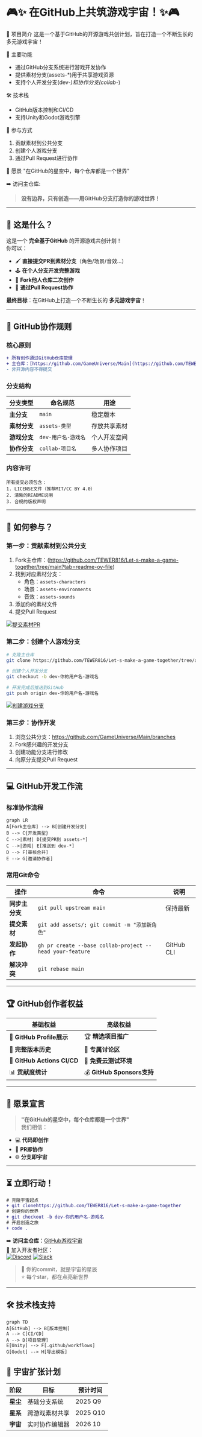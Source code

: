 # 🎮✨ 在GitHub上共筑游戏宇宙！✨🎮

🌟 项目简介
这是一个基于GitHub的开源游戏共创计划，旨在打造一个不断生长的多元游戏宇宙！

🚀 主要功能
- 通过GitHub分支系统进行游戏开发协作
- 提供素材分支(assets-*)用于共享游戏资源
- 支持个人开发分支(dev-*)和协作分支(collab-*)

🛠️ 技术栈
- GitHub版本控制和CI/CD
- 支持Unity和Godot游戏引擎

📜 参与方式
1. 贡献素材到公共分支
2. 创建个人游戏分支
3. 通过Pull Request进行协作

🌌 愿景
"在GitHub的星空中，每个仓库都是一个世界"

➡️ 访问主仓库: <mcurl name="Let's-make-a-game-together" url="https://github.com/TEWER816/Let-s-make-a-game-together"></mcurl>

> **没有边界，只有创造——用GitHub分支打造你的游戏世界！**

---

## 🌟 这是什么？
这是一个 **完全基于GitHub** 的开源游戏共创计划！  
你可以：
- 🖌️ **直接提交PR到素材分支**（角色/场景/音效...）  
- 🕹️ **在个人分支开发完整游戏**  
- 🧩 **Fork他人仓库二次创作**  
- 🤝 **通过Pull Request协作**  

**最终目标**：在GitHub上打造一个不断生长的 **多元游戏宇宙**！

---

## 📜 GitHub协作规则
### 核心原则
```diff
+ 所有创作通过GitHub仓库管理
+ 主仓库：[https://github.com/GameUniverse/Main](https://github.com/TEWER816/Let-s-make-a-game-together/tree/main?tab=readme-ov-file)
- 非开源内容不得提交
```

### 分支结构
| 分支类型 | 命名规范 | 用途 |
|----------|----------|------|
| **主分支** | `main` | 稳定版本 |
| **素材分支** | `assets-类型` | 存放共享素材 |
| **游戏分支** | `dev-用户名-游戏名` | 个人开发空间 |
| **协作分支** | `collab-项目名` | 多人协作项目 |

### 内容许可
```!
所有提交必须包含：
1. LICENSE文件（推荐MIT/CC BY 4.0）
2. 清晰的README说明
3. 合规的版权声明
```

---

## 🚀 如何参与？
### 第一步：贡献素材到公共分支
1. Fork主仓库：(https://github.com/TEWER816/Let-s-make-a-game-together/tree/main?tab=readme-ov-file)
2. 找到对应素材分支：
   - 角色：`assets-characters`
   - 场景：`assets-environments`
   - 音效：`assets-sounds`
3. 添加你的素材文件
4. 提交Pull Request

[![提交素材PR](https://img.shields.io/badge/-提交素材PR-00cc66?logo=github&style=for-the-badge)](https://github.com/TEWER816/Let-s-make-a-game-together)

### 第二步：创建个人游戏分支
```bash
# 克隆主仓库
git clone https://github.com/TEWER816/Let-s-make-a-game-together/tree/assets-characters

# 创建个人开发分支
git checkout -b dev-你的用户名-游戏名

# 开发完成后推送到GitHub
git push origin dev-你的用户名-游戏名
```

[![创建游戏分支](https://img.shields.io/badge/-创建游戏分支-0099ff?logo=git&style=for-the-badge)](https://github.com/GameUniverse/Main/branches/new)

### 第三步：协作开发
1. 浏览公共分支：https://github.com/GameUniverse/Main/branches
2. Fork感兴趣的开发分支
3. 创建功能分支进行修改
4. 向原分支提交Pull Request

---

## 💻 GitHub开发工作流
### 标准协作流程
```mermaid
graph LR
A[Fork主仓库] --> B[创建开发分支]
B --> C{开发类型}
C -->|素材| D[提交PR到 assets-*]
C -->|游戏| E[推送到 dev-*]
D --> F[审核合并]
E --> G[邀请协作者]
```

### 常用Git命令
| 操作 | 命令 | 说明 |
|------|------|------|
| **同步主分支** | `git pull upstream main` | 保持最新 |
| **提交素材** | `git add assets/; git commit -m "添加新角色"` |  |
| **发起协作** | `gh pr create --base collab-project --head your-feature` | GitHub CLI |
| **解决冲突** | `git rebase main` |  |

---

## 🏆 GitHub创作者权益
| 基础权益 | 高级权益 |
|----------|----------|
| 🌟 **GitHub Profile展示** | 🏆 **精选项目推广** |
| 🔄 **完整版本历史** | 💬 **专属讨论区** |
| 🤖 **GitHub Actions CI/CD** | 🚀 **免费云测试环境** |
| 📊 **贡献度统计** | 💰 **GitHub Sponsors支持** |

---

## 🌈 愿景宣言
> **"在GitHub的星空中，每个仓库都是一个世界"**  
我们相信：  
- 💻 **代码即创作**  
- 🤝 **PR即协作**  
- 🌐 **分支即宇宙**  

---

## ⏳ 立即行动！
```diff
# 克隆宇宙起点
+ git clonehttps://github.com/TEWER816/Let-s-make-a-game-together
# 创建你的世界
+ git checkout -b dev-你的用户名-游戏名
# 开启创造之旅
+ code .
```

➡️ **访问主仓库**：[GitHub游戏宇宙](https://github.com/GameUniverse/Main)  
📢 加入开发者社区：  
[![Discord](https://img.shields.io/badge/Discord-GitHub协作-blue?logo=discord)](https://discord.gg/gameuniverse) 
[![Slack](https://img.shields.io/badge/Slack-技术讨论-4A154B?logo=slack)](https://gameuniverse.slack.com)

> 🌌 你的commit，就是宇宙的星辰  
> ⭐ 每个star，都在点亮新世界

---

## 🛠️ 技术栈支持
```mermaid
graph TD
A[GitHub] --> B[版本控制]
A --> C[CI/CD]
A --> D[项目管理]
E[Unity] --> F[.github/workflows]
G[Godot] --> H[导出模板]
```

## 📅 宇宙扩张计划
| 阶段 | 目标 | 预计时间 |
|------|------|----------|
| **星尘** | 基础分支系统 | 2025 Q9 |
| **星系** | 跨游戏素材共享 | 2025 Q10 |
| **宇宙** | 实时协作编辑器 | 2026 10 |
